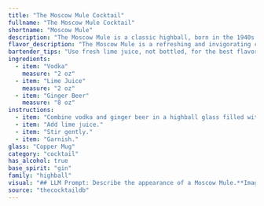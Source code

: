 ```yaml
---
title: "The Moscow Mule Cocktail"
fullname: "The Moscow Mule Cocktail"
shortname: "Moscow Mule"
description: "The Moscow Mule is a classic highball, born in the 1940s from a partnership between Smirnoff Vodka and the G.F. Heublein Brothers. This refreshing concoction utilizes the simplicity of a vodka base with the invigorating kick of ginger ale and lime juice. "
flavor_description: "The Moscow Mule is a refreshing and invigorating cocktail. The vodka provides a smooth, clean base, while the lime juice adds a tart and citrusy kick. Ginger ale contributes a spicy, ginger-forward flavor and a bubbly texture. The combination creates a harmonious balance of sweet, sour, and spicy notes, making it a classic and beloved drink. "
bartender_tips: "Use fresh lime juice, not bottled, for the best flavor.  Chill your copper mugs beforehand.  Add the vodka and lime juice directly to the mug, then top with ginger ale and gently stir.  Use good quality ginger ale for a more complex taste.  Don't overfill the mug; leave room for ice and the ginger ale to fizz.  Garnish with a lime wheel and enjoy! "
ingredients:
  - item: "Vodka"
    measure: "2 oz"
  - item: "Lime Juice"
    measure: "2 oz"
  - item: "Ginger Beer"
    measure: "8 oz"
instructions:
  - item: "Combine vodka and ginger beer in a highball glass filled with ice."
  - item: "Add lime juice."
  - item: "Stir gently."
  - item: "Garnish."
glass: "Copper Mug"
category: "cocktail"
has_alcohol: true
base_spirit: "gin"
family: "highball"
visual: "## LLM Prompt: Describe the appearance of a Moscow Mule.**Imagine a tall, copper mug filled with a refreshing cocktail. The drink is a light, pale amber color with a subtle effervescence, giving it a hazy, sparkling quality.  A thin slice of lime rests on the rim, its green color contrasting beautifully with the copper.  The drink is topped with a generous amount of ice, which creates condensation on the outside of the mug, making it appear even colder and more inviting.****Bonus:**  * **Describe the texture of the drink:**  Is it smooth, bubbly, or slightly icy?* **Include details about the aroma:**  Does it have a strong ginger scent, a hint of lime, or a subtle vodka note? * **Mention any specific details you can see, like condensation, the type of ice, or the clarity of the drink.** "
source: "thecocktaildb"
---
```


